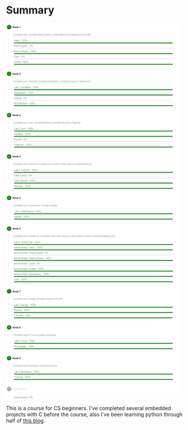 # Summary

![p1](./images/p1.png)

This is a course for CS beginners. I've completed several embedded projects with C before the course, also I've been learning python through half of [this blog]((https://www.liaoxuefeng.com/wiki/1016959663602400)).